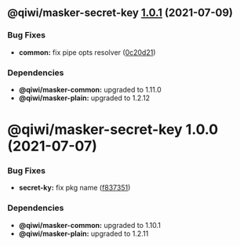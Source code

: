 ## @qiwi/masker-secret-key [1.0.1](https://github.com/qiwi/masker/compare/@qiwi/masker-secret-key@1.0.0...@qiwi/masker-secret-key@1.0.1) (2021-07-09)


### Bug Fixes

* **common:** fix pipe opts resolver ([0c20d21](https://github.com/qiwi/masker/commit/0c20d2138f2d8e8319ca492077c2e6795b7c768b))





### Dependencies

* **@qiwi/masker-common:** upgraded to 1.11.0
* **@qiwi/masker-plain:** upgraded to 1.2.12

# @qiwi/masker-secret-key 1.0.0 (2021-07-07)


### Bug Fixes

* **secret-ky:** fix pkg name ([f837351](https://github.com/qiwi/masker/commit/f837351077a16a4f08d7e4560608b7ac54203337))





### Dependencies

* **@qiwi/masker-common:** upgraded to 1.10.1
* **@qiwi/masker-plain:** upgraded to 1.2.11
